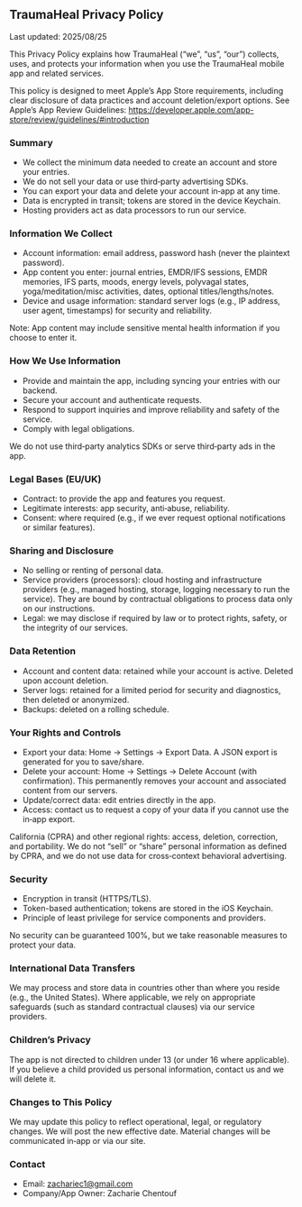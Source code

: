 ## TraumaHeal Privacy Policy

Last updated: 2025/08/25

This Privacy Policy explains how TraumaHeal (“we”, “us”, “our”) collects, uses, and protects your information when you use the TraumaHeal mobile app and related services.

This policy is designed to meet Apple’s App Store requirements, including clear disclosure of data practices and account deletion/export options. See Apple’s App Review Guidelines: https://developer.apple.com/app-store/review/guidelines/#introduction

### Summary
- We collect the minimum data needed to create an account and store your entries.
- We do not sell your data or use third‑party advertising SDKs.
- You can export your data and delete your account in‑app at any time.
- Data is encrypted in transit; tokens are stored in the device Keychain.
- Hosting providers act as data processors to run our service.

### Information We Collect
- Account information: email address, password hash (never the plaintext password).
- App content you enter: journal entries, EMDR/IFS sessions, EMDR memories, IFS parts, moods, energy levels, polyvagal states, yoga/meditation/misc activities, dates, optional titles/lengths/notes.
- Device and usage information: standard server logs (e.g., IP address, user agent, timestamps) for security and reliability.

Note: App content may include sensitive mental health information if you choose to enter it.

### How We Use Information
- Provide and maintain the app, including syncing your entries with our backend.
- Secure your account and authenticate requests.
- Respond to support inquiries and improve reliability and safety of the service.
- Comply with legal obligations.

We do not use third‑party analytics SDKs or serve third‑party ads in the app.

### Legal Bases (EU/UK)
- Contract: to provide the app and features you request.
- Legitimate interests: app security, anti‑abuse, reliability.
- Consent: where required (e.g., if we ever request optional notifications or similar features).

### Sharing and Disclosure
- No selling or renting of personal data.
- Service providers (processors): cloud hosting and infrastructure providers (e.g., managed hosting, storage, logging necessary to run the service). They are bound by contractual obligations to process data only on our instructions.
- Legal: we may disclose if required by law or to protect rights, safety, or the integrity of our services.

### Data Retention
- Account and content data: retained while your account is active. Deleted upon account deletion.
- Server logs: retained for a limited period for security and diagnostics, then deleted or anonymized.
- Backups: deleted on a rolling schedule.

### Your Rights and Controls
- Export your data: Home → Settings → Export Data. A JSON export is generated for you to save/share.
- Delete your account: Home → Settings → Delete Account (with confirmation). This permanently removes your account and associated content from our servers.
- Update/correct data: edit entries directly in the app.
- Access: contact us to request a copy of your data if you cannot use the in‑app export.

California (CPRA) and other regional rights: access, deletion, correction, and portability. We do not “sell” or “share” personal information as defined by CPRA, and we do not use data for cross‑context behavioral advertising.

### Security
- Encryption in transit (HTTPS/TLS).
- Token-based authentication; tokens are stored in the iOS Keychain.
- Principle of least privilege for service components and providers.

No security can be guaranteed 100%, but we take reasonable measures to protect your data.

### International Data Transfers
We may process and store data in countries other than where you reside (e.g., the United States). Where applicable, we rely on appropriate safeguards (such as standard contractual clauses) via our service providers.

### Children’s Privacy
The app is not directed to children under 13 (or under 16 where applicable). If you believe a child provided us personal information, contact us and we will delete it.

### Changes to This Policy
We may update this policy to reflect operational, legal, or regulatory changes. We will post the new effective date. Material changes will be communicated in‑app or via our site.

### Contact
- Email: zachariec1@gmail.com
- Company/App Owner: Zacharie Chentouf
